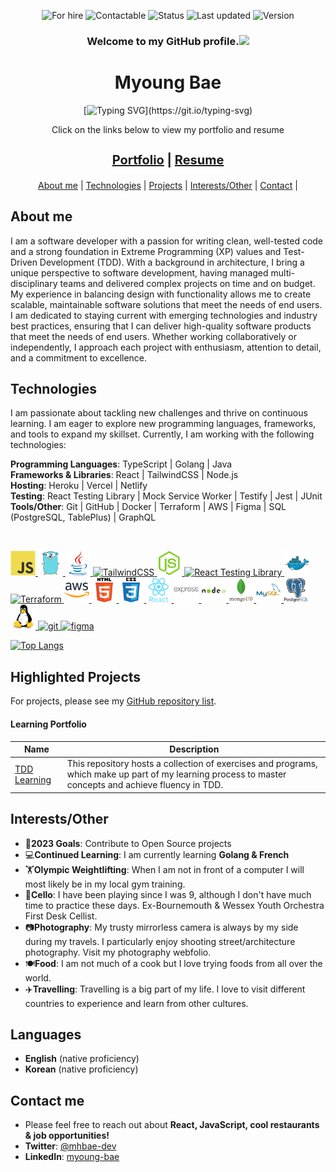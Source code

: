 <div align="center">

![For hire](https://img.shields.io/badge/Available_for_hire-Yes-brightgreen)
![Contactable](https://img.shields.io/badge/Contactable-Yes-9cf)
![Status](https://img.shields.io/badge/Status-Working_on_personal_projects-ff69b4)
![Last updated](https://img.shields.io/badge/Last_updated-May_2023-blue)
![Version](https://img.shields.io/badge/Version-2.00-blueviolet)

### Welcome to my GitHub profile.<img src="https://media.giphy.com/media/hvRJCLFzcasrR4ia7z/giphy.gif" width="20">

<h1>Myoung Bae</h1>

[![Typing SVG](https://readme-typing-svg.herokuapp.com?size=25&width=800&center=true&lines=Software+Developer+with+a+passion+for:;Software+Craftmanship,+TDD,+Extreme+Programing;Constantly+learning+new+things!)](https://git.io/typing-svg)

 <p>Click on the links below to view my portfolio and resume</p>
 <h3 style="font-size: 20px;" align="center">
    <a href="">Portfolio</a> | 
    <a href="">Resume</a> 
</h3>

[About me](#aboutme) | [Technologies](#technologies) | [Projects](#projects) | [Interests/Other](#interests) | [Contact](#contact) |

 </div>

## <a name="aboutme">About me</a>

I am a software developer with a passion for writing clean, well-tested code and a strong foundation in Extreme Programming (XP) values and Test-Driven Development (TDD). With a background in architecture, I bring a unique perspective to software development, having managed multi-disciplinary teams and delivered complex projects on time and on budget. My experience in balancing design with functionality allows me to create scalable, maintainable software solutions that meet the needs of end users. I am dedicated to staying current with emerging technologies and industry best practices, ensuring that I can deliver high-quality software products that meet the needs of end users. Whether working collaboratively or independently, I approach each project with enthusiasm, attention to detail, and a commitment to excellence.

## <a name="technologies">Technologies</a>

I am passionate about tackling new challenges and thrive on continuous learning. I am eager to explore new programming languages, frameworks, and tools to expand my skillset. Currently, I am working with the following technologies:

**Programming Languages**: TypeScript | Golang | Java\
**Frameworks & Libraries**: React | TailwindCSS | Node.js\
**Hosting**: Heroku | Vercel | Netlify\
**Testing**: React Testing Library | Mock Service Worker | Testify | Jest | JUnit\
**Tools/Other**: Git | GitHub | Docker | Terraform | AWS | Figma | SQL (PostgreSQL, TablePlus) | GraphQL

<br/>

<p align="left"><a href="https://developer.mozilla.org/en-US/docs/Web/JavaScript" target="_blank"> <img src="https://raw.githubusercontent.com/devicons/devicon/master/icons/javascript/javascript-original.svg" alt="javascript" width="40" height="40"/> </a>   <a href="https://golang.org/" target="_blank">
    <img src="https://raw.githubusercontent.com/devicons/devicon/master/icons/go/go-original.svg" alt="Golang" width="40" height="40"/>
  </a>
  <a href="https://www.java.com/en/" target="_blank">
    <img src="https://raw.githubusercontent.com/devicons/devicon/master/icons/java/java-original.svg" alt="Java" width="40" height="40"/>  
  </a>
  <a href="https://tailwindcss.com/" target="_blank">
    <img src="https://cdn.jsdelivr.net/gh/devicons/devicon/icons/tailwindcss/tailwindcss-plain.svg" alt="TailwindCSS" width="40" height="40"/>
  </a>
  <a href="https://nodejs.org/" target="_blank">
    <img src="https://raw.githubusercontent.com/devicons/devicon/master/icons/nodejs/nodejs-original.svg" alt="Node.js" width="40" height="40"/>
  </a>
  <a href="https://testing-library.com/react/" target="_blank">
    <img src="https://cdn.jsdelivr.net/gh/devicons/devicon/icons/typescript/typescript-original.svg" alt="React Testing Library" width="40" height="40"/>
  </a>
  <a href="https://www.docker.com/" target="_blank">
    <img src="https://raw.githubusercontent.com/devicons/devicon/master/icons/docker/docker-original.svg" alt="Docker" width="40" height="40"/>
  </a>
  <a href="https://www.terraform.io/" target="_blank">
    <img src="https://www.vectorlogo.zone/logos/terraformio/terraformio-icon.svg" alt="Terraform" width="40" height="40"/>
  </a>
  <a href="https://aws.amazon.com/" target="_blank">
    <img src="https://raw.githubusercontent.com/devicons/devicon/master/icons/amazonwebservices/amazonwebservices-original-wordmark.svg" alt="AWS" width="40" height="40"/>
  </a>
  <a href="https://www.w3.org/html/" target="_blank"> <img src="https://raw.githubusercontent.com/devicons/devicon/master/icons/html5/html5-original-wordmark.svg" alt="html5" width="40" height="40"/> </a>  <a href="https://www.w3schools.com/css/" target="_blank"> <img src="https://raw.githubusercontent.com/devicons/devicon/master/icons/css3/css3-original-wordmark.svg" alt="css3" width="40" height="40"/> </a>
  <a href="https://reactjs.org/" target="_blank"> <img src="https://raw.githubusercontent.com/devicons/devicon/master/icons/react/react-original-wordmark.svg" alt="react" width="40" height="40"/> </a> <a href="https://expressjs.com" target="_blank"> <img src="https://raw.githubusercontent.com/devicons/devicon/master/icons/express/express-original-wordmark.svg" alt="express" width="40" height="40"/> </a> <a href="https://nodejs.org" target="_blank"> <img src="https://raw.githubusercontent.com/devicons/devicon/master/icons/nodejs/nodejs-original-wordmark.svg" alt="nodejs" width="40" height="40"/> </a><a href="https://www.mongodb.com/" target="_blank"> <img src="https://raw.githubusercontent.com/devicons/devicon/master/icons/mongodb/mongodb-original-wordmark.svg" alt="mongodb" width="40" height="40"/> </a> <a href="https://www.mysql.com/" target="_blank"> <img src="https://raw.githubusercontent.com/devicons/devicon/master/icons/mysql/mysql-original-wordmark.svg" alt="mysql" width="40" height="40"/> </a> <a href="https://www.postgresql.org" target="_blank"> <img src="https://raw.githubusercontent.com/devicons/devicon/master/icons/postgresql/postgresql-original-wordmark.svg" alt="postgresql" width="40" height="40"/> </a><a href="https://www.linux.org/" target="_blank"> <img src="https://raw.githubusercontent.com/devicons/devicon/master/icons/linux/linux-original.svg" alt="linux" width="40" height="40"/> </a> <a href="https://git-scm.com/" target="_blank"> <img src="https://www.vectorlogo.zone/logos/git-scm/git-scm-icon.svg" alt="git" width="40" height="40"/> </a><a href="https://www.figma.com/" target="_blank"> <img src="https://www.vectorlogo.zone/logos/figma/figma-icon.svg" alt="figma" width="40" height="40"/> </a></p>

[![Top Langs](https://github-readme-stats.vercel.app/api/top-langs/?username=mhbae-dev&layout=compact)](https://github.com/anuraghazra/github-readme-stats)

## <a name="Projects">Highlighted Projects</a>

For projects, please see my [GitHub repository list](https://github.com/mhbae-dev?tab=repositories).

#### Learning Portfolio

| Name                                                                | Description                                                                                                                                            |
| ------------------------------------------------------------------- | ------------------------------------------------------------------------------------------------------------------------------------------------------ |
| [TDD Learning](https://github.com/mhbae-dev/tdd-practice) | This repository hosts a collection of exercises and programs, which make up part of my learning process to master concepts and achieve fluency in TDD. |

## <a name="interests">Interests/Other</a>

- 🥅**2023 Goals**: Contribute to Open Source projects
- 💻**Continued Learning**: I am currently learning **Golang & French**
- 🏋️**Olympic Weightlifting**: When I am not in front of a computer I will most likely be in my local gym training.
- 🎻**Cello**: I have been playing since I was 9, although I don't have much time to practice these days. Ex-Bournemouth & Wessex Youth Orchestra First Desk Cellist.
- 📷**Photography**: My trusty mirrorless camera is always by my side during my travels. I particularly enjoy shooting street/architecture photography. Visit my photography webfolio.
- 🍽️**Food**: I am not much of a cook but I love trying foods from all over the world.
- ✈️**Travelling**: Travelling is a big part of my life. I love to visit different countries to experience and learn from other cultures.

## Languages

- **English** (native proficiency)
- **Korean** (native proficiency)

## <a name="contact">Contact me</a>

- Please feel free to reach out about **React, JavaScript, cool restaurants & job opportunities!**
- **Twitter**: [@mhbae-dev]
- **LinkedIn**: [myoung-bae]

[myoung-bae]: http://uk.linkedin.com/in/myoung-bae
[@mhbae-dev]: https://twitter.com/mhbae_dev

